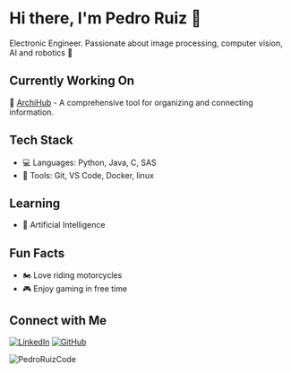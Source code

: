 # Hi there, I'm Pedro Ruiz 👋
Electronic Engineer. Passionate about image processing, computer vision, AI and robotics 🤖

## Currently Working On
🔭 [ArchiHub](https://github.com/archihub-app) - A comprehensive tool for organizing and connecting information.

## Tech Stack
- 💻 Languages: Python, Java, C, SAS
- 🔧 Tools: Git, VS Code, Docker, linux

## Learning
- 🤖 Artificial Intelligence

## Fun Facts
- 🏍️ Love riding motorcycles
- 🎮 Enjoy gaming in free time

## Connect with Me
[![LinkedIn](https://img.shields.io/badge/LinkedIn-0077B5?style=flat&logo=linkedin)](https://www.linkedin.com/in/pedroruizcode/)
[![GitHub](https://img.shields.io/badge/GitHub-100000?style=flat&logo=github)](https://github.com/PedroRuizCode)


<p align="left"> <img src="https://komarev.com/ghpvc/?username=PedroRuizCode&label=Profile%20views&color=0e75b6&style=flat" alt="PedroRuizCode" /> </p>